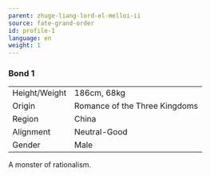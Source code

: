 ```yaml
---
parent: zhuge-liang-lord-el-melloi-ii
source: fate-grand-order
id: profile-1
language: en
weight: 1
---
```


### Bond 1

<table>
  <tr><td>Height/Weight</td><td>186cm, 68kg</td></tr>
  <tr><td>Origin</td><td>Romance of the Three Kingdoms</td></tr>
  <tr><td>Region</td><td>China</td></tr>
  <tr><td>Alignment</td><td>Neutral-Good</td></tr>
  <tr><td>Gender</td><td>Male</td></tr>
</table>

A monster of rationalism.
